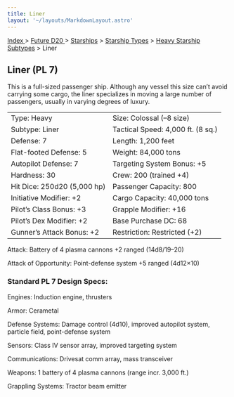 ```yaml
---
title: Liner
layout: '~/layouts/MarkdownLayout.astro'
---
```


[ Index ](/) > [ Future D20 ](/future.d20.srd) > [Starships](/future.d20.srd/starships) > [Starship Types](/future.d20.srd/starships/starship.types) > [ Heavy Starship Subtypes](/future.d20.srd/starships/starship.types/heavy.starship.subtypes) > Liner

## Liner (PL 7)

This is a full-sized passenger ship. Although any vessel this size can’t avoid
carrying some cargo, the liner specializes in moving a large number of
passengers, usually in varying degrees of luxury.


<table> <tr><td>Type: Heavy</td><td>Size: Colossal (–8 size)</td></tr> <tr class="shaded"><td>Subtype: Liner</td><td>Tactical Speed: 4,000 ft. (8 sq.)</td></tr> <tr><td>Defense: 7</td><td>Length: 1,200 feet</td></tr> <tr class="shaded"><td>Flat-footed Defense: 5</td><td>Weight: 84,000 tons</td></tr> <tr><td>Autopilot Defense: 7</td><td>Targeting System Bonus: +5</td></tr> <tr class="shaded"><td>Hardness: 30</td><td>Crew: 200 (trained +4)</td></tr> <tr><td>Hit Dice: 250d20 (5,000 hp)</td><td>Passenger Capacity: 800</td></tr> <tr class="shaded"><td>Initiative Modifier: +2</td><td>Cargo Capacity: 40,000 tons</td></tr> <tr><td>Pilot’s Class Bonus: +3</td><td>Grapple Modifier: +16</td></tr> <tr class="shaded"><td>Pilot’s Dex Modifier: +2</td><td>Base Purchase DC: 68</td></tr> <tr><td>Gunner’s Attack Bonus: +2</td><td>Restriction: Restricted (+2)</td></tr> </table>



Attack: Battery of 4 plasma cannons +2 ranged (14d8/19–20)

Attack of Opportunity: Point-defense system +5 ranged (4d12×10)

### Standard PL 7 Design Specs:

Engines: Induction engine, thrusters

Armor: Cerametal

Defense Systems: Damage control (4d10), improved autopilot system, particle
field, point-defense system

Sensors: Class IV sensor array, improved targeting system

Communications: Drivesat comm array, mass transceiver

Weapons: 1 battery of 4 plasma cannons (range incr. 3,000 ft.)

Grappling Systems: Tractor beam emitter

